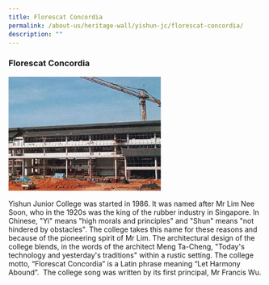 ```yaml
---
title: Florescat Concordia
permalink: /about-us/heritage-wall/yishun-jc/florescat-concordia/
description: ""
---
```

### **Florescat Concordia**

<img src="/images/yishunjc1.jpg" style="width:60%;">

Yishun Junior College was started in 1986. It was named after Mr Lim Nee Soon, who in the 1920s was the king of the rubber industry in Singapore. In Chinese, "Yi" means "high morals and principles" and "Shun" means "not hindered by obstacles". The college takes this name for these reasons and because of the pioneering spirit of Mr Lim. The architectural design of the college blends, in the words of the architect Meng Ta-Cheng, "Today's technology and yesterday's traditions" within a rustic setting. The college motto, “Florescat Concordia” is a Latin phrase meaning “Let Harmony Abound”.  The college song was written by its first principal, Mr Francis Wu.